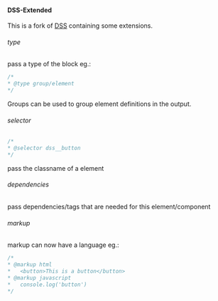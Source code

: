 #### DSS-Extended
This is a fork of [DSS](https://github.com/DSSWG/DSS) containing some extensions.

###### type
pass a type of the block eg.:
```css
/*
* @type group/element
*/
```
Groups can be used to group element definitions in the output.

###### selector
```css
/*
* @selector dss__button
*/
```
pass the classname of a element

###### dependencies
pass dependencies/tags that are needed for this element/component

###### markup
markup can now have a language eg.:
```css
/*
* @markup html
*   <button>This is a button</button>
* @markup javascript
*   console.log('button')
*/
```